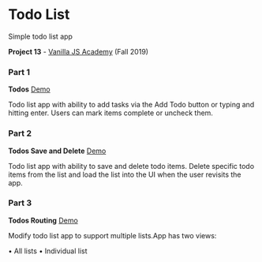 # Todo List
Simple todo list app

**Project 13** - [Vanilla JS Academy](https://vanillajsacademy.com/) (Fall 2019)


### Part 1

**Todos**  [Demo](https://letioneill.github.io/todo-list/01-todos.html)

Todo list app with ability to add tasks via the  Add Todo button or typing and hitting enter. Users can mark items complete or uncheck them.


### Part 2

**Todos Save and Delete**  [Demo](https://letioneill.github.io/todo-list/02-todos-save-and-delete.html)

Todo list app with ability to save and delete todo items. Delete specific todo items from the list and load the list into the UI when the user revisits the app.


### Part 3

**Todos Routing**  [Demo](https://letioneill.github.io/todo-list/03-todos-routing.html)

Modify todo list app to support multiple lists.App has two views:

• All lists
• Individual list
